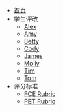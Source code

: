 - [首页](/README.md)
- 学生评改
  - [Alex](/Review/Alex.md)
  - [Amy](/Review/Amy.md)
  - [Betty](/Review/Betty.md)
  - [Cody](/Review/Cody.md)
  - [James](/Review/James.md)
  - [Molly](/Review/Molly.md)
  - [Tim](/Review/Tim.md)
  - [Tom](/Review/Tom.md)
- 评分标准
  - [FCE Rubric](/.cursor/knowledge/FCE_Writing_Rubric.md)
  - [PET Rubric](/.cursor/knowledge/PET_Writing_Rubric.md)